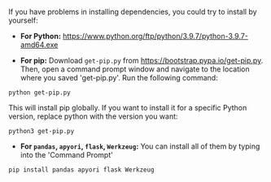 If you have problems in installing dependencies, you could try to install by yourself:

- **For Python:** https://www.python.org/ftp/python/3.9.7/python-3.9.7-amd64.exe
 
- **For pip:**
Download `get-pip.py` from https://bootstrap.pypa.io/get-pip.py. Then, open a command prompt window and navigate to the location where you saved 'get-pip.py'. Run the following command:
```
python get-pip.py
```
This will install pip globally. If you want to install it for a specific Python version, replace python with the version you want:
```
python3 get-pip.py
```

- **For `pandas`, `apyori`, `flask`, `Werkzeug`:**
You can install all of them by typing into the 'Command Prompt'
```
pip install pandas apyori flask Werkzeug
```